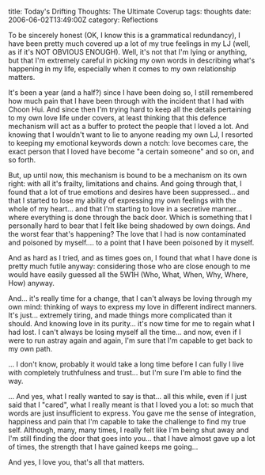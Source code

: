 title: Today's Drifting Thoughts: The Ultimate Coverup
tags: thoughts
date: 2006-06-02T13:49:00Z
category: Reflections

To be sincerely honest (OK, I know this is a grammatical redundancy), I have been pretty much covered up a lot of my true feelings in my LJ (well, as if it's NOT OBVIOUS ENOUGH). Well, it's not that I'm lying or anything, but that I'm extremely careful in picking my own words in describing what's happening in my life, especially when it comes to my own relationship matters.

It's been a year (and a half?) since I have been doing so, I still remembered how much pain that I have been through with the incident that I had with Choon Hui. And since then I'm trying hard to keep all the details pertaining to my own love life under covers, at least thinking that this defence mechanism will act as a buffer to protect the people that I loved a lot. And knowing that I wouldn't want to lie to anyone reading my own LJ, I resorted to keeping my emotional keywords down a notch: love becomes care, the exact person that I loved have become "a certain someone" and so on, and so forth.

But, up until now, this mechanism is bound to be a mechanism on its own right: with all it's frailty, limitations and chains. And going through that, I found that a lot of true emotions and desires have been suppressed… and that I started to lose my ability of expressing my own feelings with the whole of my heart… and that I'm starting to love in a secretive manner… where everything is done through the back door. Which is something that I personally hard to bear that I felt like being shadowed by own doings. And the worst fear that's happening? The love that I had is now contaminated and poisoned by myself…. to a point that I have been poisoned by it myself.

And as hard as I tried, and as times goes on, I found that what I have done is pretty much futile anyway: considering those who are close enough to me would have easily guessed all the 5W1H (Who, What, When, Why, Where, How) anyway.

And… it's really time for a change, that I can't always be loving through my own mind: thinking of ways to express my love in different indirect manners. It's just… extremely tiring, and made things more complicated than it should. And knowing love in its purity… it's now time for me to regain what I had lost. I can't always be losing myself all the time… and now, even if I were to run astray again and again, I'm sure that I'm capable to get back to my own path.

… I don't know, probably it would take a long time before I can fully l live with completely truthfulness and trust… but I'm sure I'm able to find the way.

… And yes, what I really wanted to say is that… all this while, even if I just said that I "cared", what I really meant is that I loved you a lot: so much that words are just insufficient to express. You gave me the sense of integration, happiness and pain that I'm capable to take the challenge to find my true self. Although, many, many times, I really felt like I'm being shut away and I'm still finding the door that goes into you… that I have almost gave up a lot of times, the strength that I have gained keeps me going…

And yes, I love you, that's all that matters.
